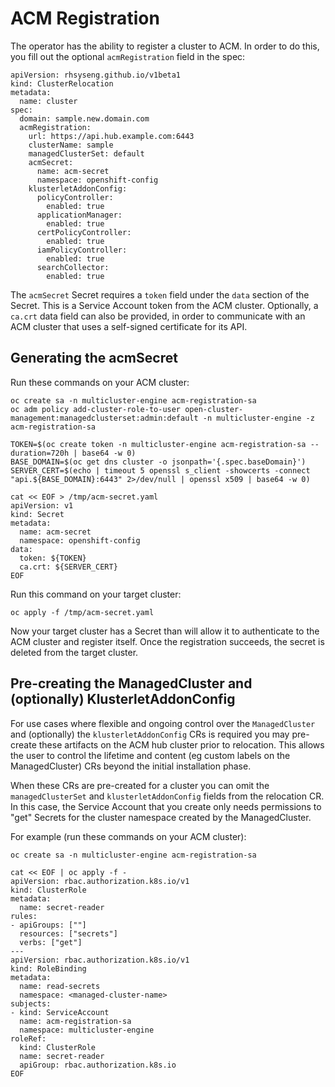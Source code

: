 # ACM Registration

The operator has the ability to register a cluster to ACM. In order to do this, you fill out the optional `acmRegistration` field in the spec:
```
apiVersion: rhsyseng.github.io/v1beta1
kind: ClusterRelocation
metadata:
  name: cluster
spec:
  domain: sample.new.domain.com
  acmRegistration:
    url: https://api.hub.example.com:6443
    clusterName: sample
    managedClusterSet: default
    acmSecret:
      name: acm-secret
      namespace: openshift-config
    klusterletAddonConfig:
      policyController:
        enabled: true
      applicationManager:
        enabled: true
      certPolicyController:
        enabled: true
      iamPolicyController:
        enabled: true
      searchCollector:
        enabled: true
```

The `acmSecret` Secret requires a `token` field under the `data` section of the Secret. This is a Service Account token from the ACM cluster. Optionally, a `ca.crt` data field can also be provided, in order to communicate with an ACM cluster that uses a self-signed certificate for its API.

## Generating the acmSecret

Run these commands on your ACM cluster:
```
oc create sa -n multicluster-engine acm-registration-sa
oc adm policy add-cluster-role-to-user open-cluster-management:managedclusterset:admin:default -n multicluster-engine -z acm-registration-sa

TOKEN=$(oc create token -n multicluster-engine acm-registration-sa --duration=720h | base64 -w 0)
BASE_DOMAIN=$(oc get dns cluster -o jsonpath='{.spec.baseDomain}')
SERVER_CERT=$(echo | timeout 5 openssl s_client -showcerts -connect "api.${BASE_DOMAIN}:6443" 2>/dev/null | openssl x509 | base64 -w 0)

cat << EOF > /tmp/acm-secret.yaml
apiVersion: v1
kind: Secret
metadata:
  name: acm-secret
  namespace: openshift-config
data:
  token: ${TOKEN}
  ca.crt: ${SERVER_CERT}
EOF
```

Run this command on your target cluster:
```
oc apply -f /tmp/acm-secret.yaml
```

Now your target cluster has a Secret than will allow it to authenticate to the ACM cluster and register itself. Once the registration succeeds, the secret is deleted from the target cluster.

## Pre-creating the ManagedCluster and (optionally) KlusterletAddonConfig
For use cases where flexible and ongoing control over the `ManagedCluster` and (optionally) the `klusterletAddonConfig` CRs is required you may pre-create these artifacts on the ACM hub cluster prior to relocation. This allows the user to control the lifetime and content (eg custom labels on the ManagedCluster) CRs beyond the initial installation phase. 

When these CRs are pre-created for a cluster you can omit the `managedClusterSet` and `klusterletAddonConfig` fields from the relocation CR. In this case, the Service Account that you create only needs permissions to "get" Secrets for the cluster namespace created by the ManagedCluster.

For example (run these commands on your ACM cluster):
```
oc create sa -n multicluster-engine acm-registration-sa

cat << EOF | oc apply -f -
apiVersion: rbac.authorization.k8s.io/v1
kind: ClusterRole
metadata:
  name: secret-reader
rules:
- apiGroups: [""]
  resources: ["secrets"]
  verbs: ["get"]
---
apiVersion: rbac.authorization.k8s.io/v1
kind: RoleBinding
metadata:
  name: read-secrets
  namespace: <managed-cluster-name>
subjects:
- kind: ServiceAccount
  name: acm-registration-sa
  namespace: multicluster-engine
roleRef:
  kind: ClusterRole
  name: secret-reader
  apiGroup: rbac.authorization.k8s.io
EOF
```
